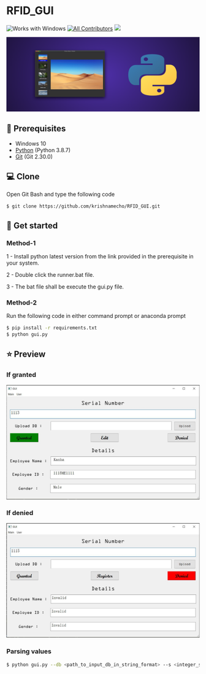 # RFID_GUI

![Works with Windows](https://img.shields.io/badge/Works_with-Win-blue?style=flat-square)
[![All Contributors](https://img.shields.io/badge/all_contributors-1-orange.svg?style=flat-square)](#contributors-)
[![](https://img.shields.io/badge/connect%20with%20me%20on-WhatsApp-green.svg)](https://wa.me/7606814973)

![](./images/cover.png)

## 📌 Prerequisites
- Windows 10
- [Python](https://www.python.org/downloads/release/python-387/) (Python 3.8.7)
- [Git](https://git-scm.com/) (Git 2.30.0)

## 💻 Clone
Open Git Bash and type the following code
```sh
$ git clone https://github.com/krishnamecho/RFID_GUI.git
```

## :rocket: Get started 

### Method-1
1 - Install python latest version from the link provided in the prerequisite in your system.

2 - Double click the runner.bat file.

3 - The bat file shall be execute the gui.py file.

### Method-2
Run the following code in either command prompt or anaconda prompt
```sh
$ pip install -r requirements.txt
$ python gui.py
```

## ⭐ Preview
### If granted
![](./images/grant.JPG)
### If denied
![](./images/deny.JPG)

### Parsing values
```sh
$ python gui.py --db <path_to_input_db_in_string_format> --s <integer_serial_no> 
```
